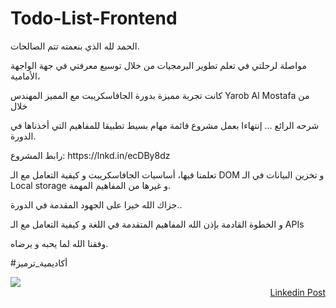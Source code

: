 # Todo-List-Frontend
<p>الحمد لله الذي بنعمته تتم الصالحات.</p>
<p>مواصلة لرحلتي في تعلم تطوير البرمجيات من خلال توسيع معرفتي في جهة الواجهة الأمامية،</p>
<p>كانت تجربة مميزة بدورة الجافاسكريبت مع المميز المهندس Yarob Al Mostafa من خلال</p>
<p>شرحه الرائع ... إنتهاءا بعمل مشروع قائمة مهام بسيط تطبيقا للمفاهيم التي أخذناها في الدورة.</p>
<p>رابط المشروع: https://lnkd.in/ecDBy8dz</p>
<p>تعلمنا فيها، أساسيات الجافاسكريبت و كيفية التعامل مع الـ DOM و تخزين البيانات في الـ Local storage و غيرها من المفاهيم المهمة.</p>
<p>جزاك الله خيرا على الجهود المقدمة في الدورة..</p>
<p>و الخطوة القادمة بإذن الله المفاهيم المتقدمة في اللغة و كيفية التعامل مع الـ APIs</p>
<p>وفقنا الله لما يحبه و يرضاه.</p>
<p>#أكاديمية_ترميز</p>
<img src="https://github.com/user-attachments/assets/5ccde6f1-bce8-4619-82aa-52b7f2219d96">
<a href="https://www.linkedin.com/embed/feed/update/urn:li:ugcPost:7320416246921928705" style="display: block; direction: rtl">Linkedin Post</a>
